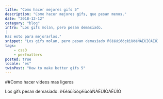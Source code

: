 ```yaml
---
title: "Como hacer mejores gifs 5"
description: "Como hacer mejores gifs, que pesan menos."
date: "2018-12-12"
category: "blog"
intro: "Los gifs molan, pero pesan demasiado.
|
Haz esto para mejorarlos."
snippet: "Los gifs molan, pero pesan demasiado ñ€éáúíóòçèìùòàÑÀÈÙÌÒÁÉÚÍÓ."
tags:
    - css3
    - perfmatters
posted: true
locale: "es"
twinPost: "How to make better gifs 5"
---
```


##Como hacer videos mas ligeros

Los gifs pesan demasiado.
ñ€éáúíóòçèìùòàÑÀÈÙÌÒÁÉÚÍÓ